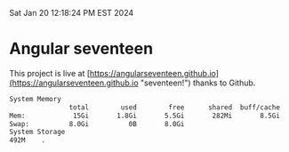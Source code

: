 Sat Jan 20 12:18:24 PM EST 2024

# Angular seventeen


This project is live at [https://angularseventeen.github.io](https://angularseventeen.github.io "seventeen!") thanks to Github.

```bash
System Memory
               total        used        free      shared  buff/cache   available
Mem:            15Gi       1.8Gi       5.5Gi       282Mi       8.5Gi        13Gi
Swap:          8.0Gi          0B       8.0Gi
System Storage
492M	.
